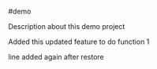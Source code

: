 #demo

Description about this demo project


Added this updated feature to do function 1

line added again after restore